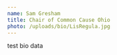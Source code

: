 ```yaml
---
name: Sam Gresham
title: Chair of Common Cause Ohio
photo: /uploads/bio/LisRegula.jpg
---
```

test bio data
